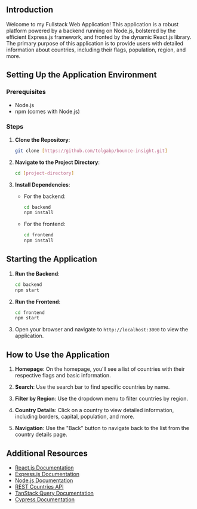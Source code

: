 ## Introduction

Welcome to my Fullstack Web Application! This application is a robust platform powered by a backend running on Node.js, bolstered by the efficient Express.js framework, and fronted by the dynamic React.js library. The primary purpose of this application is to provide users with detailed information about countries, including their flags, population, region, and more.

## Setting Up the Application Environment

### Prerequisites

- Node.js
- npm (comes with Node.js)

### Steps

1. **Clone the Repository**: 
   ```bash
   git clone [https://github.com/tolgabp/bounce-insight.git]
   ```

2. **Navigate to the Project Directory**:
   ```bash
   cd [project-directory]
   ```

3. **Install Dependencies**:
   - For the backend:
     ```bash
     cd backend
     npm install
     ```
   - For the frontend:
     ```bash
     cd frontend
     npm install
     ```

## Starting the Application

1. **Run the Backend**:
   ```bash
   cd backend
   npm start
   ```

2. **Run the Frontend**:
   ```bash
   cd frontend
   npm start
   ```

3. Open your browser and navigate to `http://localhost:3000` to view the application.

## How to Use the Application

1. **Homepage**: On the homepage, you'll see a list of countries with their respective flags and basic information.

2. **Search**: Use the search bar to find specific countries by name.

3. **Filter by Region**: Use the dropdown menu to filter countries by region.

4. **Country Details**: Click on a country to view detailed information, including borders, capital, population, and more.

5. **Navigation**: Use the "Back" button to navigate back to the list from the country details page.

## Additional Resources

- [React.js Documentation](https://reactjs.org/docs/getting-started.html)
- [Express.js Documentation](https://expressjs.com/)
- [Node.js Documentation](https://nodejs.org/en/docs/)
- [REST Countries API](https://restcountries.com/)
- [TanStack Query Documentation](https://tanstack.com/query/latest/docs/react/overview)
- [Cypress Documentation](https://docs.cypress.io/guides/overview/why-cypress)
